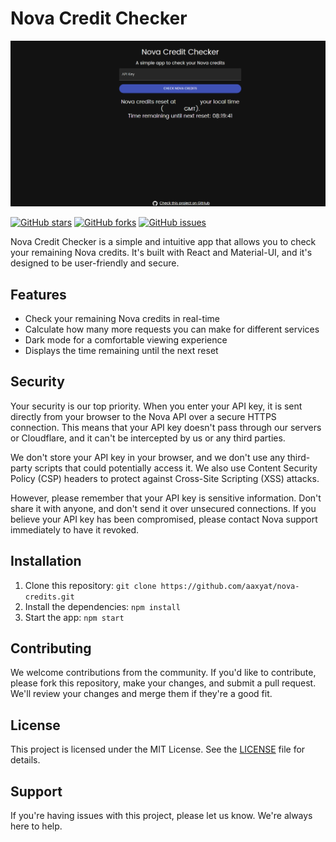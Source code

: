 # Nova Credit Checker

![Nova Credit Checker](./public/screenshot.png)

[![GitHub stars](https://img.shields.io/github/stars/aaxyat/nova-credits.svg)](https://github.com/aaxyat/nova-credits/stargazers)
[![GitHub forks](https://img.shields.io/github/forks/aaxyat/nova-credits.svg)](https://github.com/aaxyat/nova-credits/network/members)
[![GitHub issues](https://img.shields.io/github/issues/aaxyat/nova-credits.svg)](https://github.com/aaxyat/nova-credits/issues)

Nova Credit Checker is a simple and intuitive app that allows you to check your remaining Nova credits. It's built with React and Material-UI, and it's designed to be user-friendly and secure.

## Features

- Check your remaining Nova credits in real-time
- Calculate how many more requests you can make for different services
- Dark mode for a comfortable viewing experience
- Displays the time remaining until the next reset

## Security

Your security is our top priority. When you enter your API key, it is sent directly from your browser to the Nova API over a secure HTTPS connection. This means that your API key doesn't pass through our servers or Cloudflare, and it can't be intercepted by us or any third parties.

We don't store your API key in your browser, and we don't use any third-party scripts that could potentially access it. We also use Content Security Policy (CSP) headers to protect against Cross-Site Scripting (XSS) attacks.

However, please remember that your API key is sensitive information. Don't share it with anyone, and don't send it over unsecured connections. If you believe your API key has been compromised, please contact Nova support immediately to have it revoked.

## Installation

1. Clone this repository: `git clone https://github.com/aaxyat/nova-credits.git`
2. Install the dependencies: `npm install`
3. Start the app: `npm start`

## Contributing

We welcome contributions from the community. If you'd like to contribute, please fork this repository, make your changes, and submit a pull request. We'll review your changes and merge them if they're a good fit.

## License

This project is licensed under the MIT License. See the [LICENSE](LICENSE) file for details.

## Support

If you're having issues with this project, please let us know. We're always here to help.
